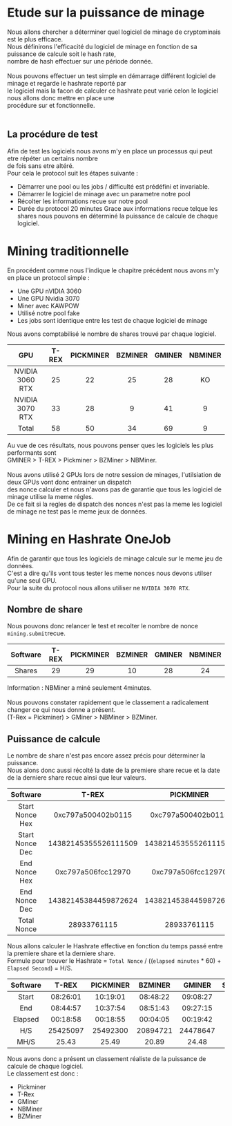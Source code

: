 # Etude sur la puissance de minage

Nous allons chercher a déterminer quel logiciel de minage de cryptominais est le plus efficace.<br>
Nous définirons l'efficacité du logiciel de minage en fonction de sa puissance de calcule soit le hash rate,<br>
nombre de hash effectuer sur une période donnée.<br>
<br>
Nous pouvons effectuer un test simple en démarrage différent logiciel de minage et regarde le hashrate reporté par<br>
le logiciel mais la facon de calculer ce hashrate peut varié celon le logiciel nous allons donc mettre en place une<br>
procédure sur et fonctionnelle.<br>
<br>

## La procédure de test
Afin de test les logiciels nous avons m'y en place un processus qui peut etre répéter un certains nombre<br>
de fois sans etre altéré.<br>
Pour cela le protocol suit les étapes suivante :
- Démarrer une pool ou les jobs / difficulté est prédéfini et invariable.
- Démarrer le logiciel de minage avec un parametre notre pool
- Récolter les informations recue sur notre pool
- Durée du protocol 20 minutes
Grace aux informations recue telque les shares nous pouvons en déterminé la puissance de calcule de chaque logiciel.<br>

# Mining traditionnelle

En procédent comme nous l'indique le chapitre précédent nous avons m'y en place un protocol simple :
- Une GPU nVIDIA 3060
- Une GPU Nvidia 3070
- Miner avec KAWPOW
- Utilisé notre pool fake
- Les jobs sont identique entre les test de chaque logiciel de minage

Nous avons comptabilisé le nombre de shares trouvé par chaque logiciel.<br>

|       GPU       | T-REX | PICKMINER | BZMINER | GMINER | NBMINER |
|:---------------:|:-----:|:---------:|:-------:|:------:|:-------:|
| NVIDIA 3060 RTX |  25   |    22     |   25    |   28   |   KO    |
| NVIDIA 3070 RTX |  33   |    28     |    9    |   41   |    9    |
|      Total      |  58   |    50     |   34    |   69   |    9    |

Au vue de ces résultats, nous pouvons penser ques les logiciels les plus performants sont<br>
GMINER > T-REX > Pickminer > BZMiner > NBMiner.<br>
<br>
Nous avons utilisé 2 GPUs lors de notre session de minages, l'utilsiation de deux GPUs vont donc entrainer un dispatch<br>
des nonce calculer et nous n'avons pas de garantie que tous les logiciel de minage utilise la meme régles.<br>
De ce fait si la regles de dispatch des nonces n'est pas la meme les logiciel de minage ne test pas le meme jeux de données.<br>

# Mining en Hashrate OneJob

Afin de garantir que tous les logiciels de minage calcule sur le meme jeu de données.<br>
C'est a dire qu'ils vont tous tester les meme nonces nous devons utilser qu'une seul GPU.<br>
Pour la suite du protocol nous allons utiliser ne `NVIDIA 3070 RTX`.<br>

## Nombre de share
Nous pouvons donc relancer le test et recolter le nombre de nonce `mining.submit`recue.<br>

| Software  | T-REX | PICKMINER | BZMINER | GMINER | NBMINER |
|:---------:|:-----:|:---------:|:-------:|:------:|:-------:|
|  Shares   |  29   |    29     |   10    |   28   |   24    |

Information : NBMiner a miné seulement 4minutes.<br>
<br>
Nous pouvons constater rapidement que le classement a radicalement changer ce qui nous donne a présent.<br>
(T-Rex = Pickminer) > GMiner > NBMiner > BZMiner.<br>

## Puissance de calcule
Le nombre de share n'est pas encore assez précis pour déterminer la puissance.<br>
Nous alons donc aussi récolté la date de la premiere share recue et la date de la derniere share recue ainsi que leur valeurs.<br>

|    Software     |        T-REX         |      PICKMINER       |       BZMINER        |        GMINER        |       NBMINER        |
|:---------------:|:--------------------:|:--------------------:|:--------------------:|:--------------------:|:--------------------:|
| Start Nonce Hex |  0xc797a500402b0115  |  0xc797a500402b0115  |  0xc797a5992e87dd12  |  0xc797a500402b0115  |  0xc797a500402b0115  |
| Start Nonce Dec | 14382145355526111509 | 14382145355526111509 | 14382146012360203538 | 14382145355526111509 | 14382145355526111509 |
|  End Nonce Hex  |  0xc797a506fcc12970  |  0xc797a506fcc12970  |  0xc797a59a5fa8c20d  |  0xc797a506fcc12970  |  0xc797a50561fd9a80  |
|  End Nonce Dec  | 14382145384459872624 | 14382145384459872624 | 14382146017479410189 | 14382145384459872624 | 14382145377568397952 |
|   Total Nonce   |     28933761115      |     28933761115      |      5119206651      |     28933761115      |     22042286443      |

Nous allons calculer le Hashrate effective en fonction du temps passé entre la premiere share et la derniere share.<br>
Formule pour trouver le Hashrate = `Total Nonce` / ((`elapsed minutes` * 60) + `Elapsed Second`) = H/S.<br>

| Software |  T-REX   | PICKMINER | BZMINER  |  GMINER  | SRBMINER | NBMINER  |
|:--------:|:--------:|:---------:|:--------:|:--------:|:--------:|:--------:|
|  Start   | 08:26:01 | 10:19:01  | 08:48:22 | 09:08:27 |    KO    | 09:28:41 |
|   End    | 08:44:57 | 10:37:54  | 08:51:43 | 09:27:15 |    KO    | 09:43:20 |
| Elapsed  | 00:18:58 | 00:18:55  | 00:04:05 | 00:19:42 |    KO    | 00:16:01 |
|   H/S    | 25425097 | 25492300  | 20894721 | 24478647 |    KO    | 22936822 |
|   MH/S   |  25.43   |   25.49   |  20.89   |  24.48   |    KO    |  22.94   |

Nous avons donc a présent un classement réaliste de la puissance de calcule de chaque logiciel.<br>
Le classement est donc :
- Pickminer
- T-Rex
- GMiner
- NBMiner
- BZMiner